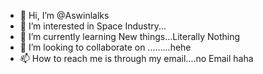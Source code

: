 - 👋 Hi, I’m @Aswinlalks
- 👀 I’m interested in Space Industry...
- 🌱 I’m currently learning New things...Literally Nothing
- 💞️ I’m looking to collaborate on .........hehe
- 📫 How to reach me is through my email....no Email haha

<!---
Aswinlalks/Aswinlalks is a ✨ special ✨ repository because its `README.md` (this file) appears on your GitHub profile.
You can click the Preview link to take a look at your changes.
--->
